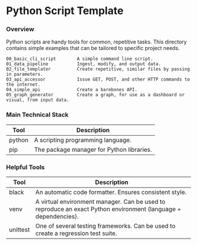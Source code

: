 # Python Script Template

### Overview

Python scripts are handy tools for common, repetitive tasks. This directory contains simple examples that can be tailored to specific project needs.

```
00_basic_cli_script        A simple command line script.   
01_data_pipeline           Ingest, modify, and output data.
02_file_templater          Create repetitive, similar files by passing in parameters.
03_api_accessor            Issue GET, POST, and other HTTP commands to the internet.
04_simple_api              Create a barebones API.
05_graph_generator         Create a graph, for use as a dashboard or visual, from input data.
```


### Main Technical Stack

| Tool   | Description                               |
| ------ | ----------------------------------------- |
| python | A scripting programming language.         |
| pip    | The package manager for Python libraries. |


### Helpful Tools

| Tool     | Description                                                                                                    |
| -------- | -------------------------------------------------------------------------------------------------------------- |
| black    | An automatic code formatter. Ensures consistent style.                                                         |
| venv     | A virtual environment manager. Can be used to reproduce an exact Python environment (language + dependencies). |
| unittest | One of several testing frameworks. Can be used to create a regression test suite.                              |